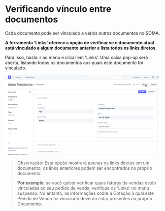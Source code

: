 # Verificando vínculo entre documentos


Cada documento pode ser vinculado a vários outros documentos no SOMA.


**A ferramenta 'Links' oferece a opção de verificar se o documento atual está vinculado a algum documento anterior e lista todos os links diretos.**


Para isso, basta ir ao menu e clicar em 'Links'. Uma caixa pop-up será aberta, listando todos os documentos aos quais este documento foi vinculado.


![Verificando links de documentos](/files/using-document-links-1.gif)



> 
> Observação: Esta opção mostrará apenas os links diretos em um documento; os links anteriores podem ser encontrados no próprio documento.
> 
> 
> 



> 
> **Por exemplo**, se você quiser verificar quais faturas de vendas estão vinculadas ao seu pedido de venda, verifique os 'Links' no menu suspenso. No entanto, as informações sobre a Cotação à qual este Pedido de Venda foi vinculado deverão estar presentes no próprio Documento.
> 
> 
> 


